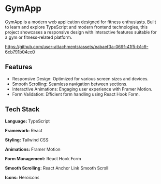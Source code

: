 # GymApp

GymApp is a modern web application designed for fitness enthusiasts. Built to learn and explore TypeScript and modern frontend technologies, this project showcases a responsive design with interactive features suitable for a gym or fitness-related platform.


https://github.com/user-attachments/assets/eabaef3a-069f-41f5-b1c9-6cb791b04ec0


## Features

- Responsive Design: Optimized for various screen sizes and devices.
- Smooth Scrolling: Seamless navigation between sections.
- Interactive Animations: Engaging user experience with Framer Motion.
- Form Validation: Efficient form handling using React Hook Form.

## Tech Stack

**Language:** TypeScript

**Framework:** React

**Styling:** Tailwind CSS

**Animations:** Framer Motion

**Form Management:** React Hook Form

**Smooth Scrolling:** React Anchor Link Smooth Scroll

**Icons:** Heroicons
